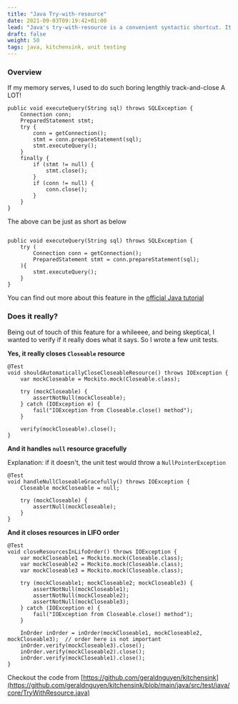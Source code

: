 ```yaml
---
title: "Java Try-with-resource"
date: 2021-09-03T09:19:42+01:00
lead: "Java's try-with-resource is a convenient syntactic shortcut. It frees developers from keeping track of closeable resources and closing in a `finally` block"
draft: false
weight: 50
tags: java, kitchensink, unit testing
---
```


### Overview

If my memory serves, I used to do such boring lengthly track-and-close A LOT!

```
public void executeQuery(String sql) throws SQLException {
    Connection conn;
    PreparedStatement stmt; 
    try {
        conn = getConnection();
        stmt = conn.prepareStatement(sql);
        stmt.executeQuery();
    }
    finally {
        if (stmt != null) {
            stmt.close();
        }
        if (conn != null) {
            conn.close();
        }
    }
}

```

The above can be just as short as below

```

public void executeQuery(String sql) throws SQLException {
    try (
        Connection conn = getConnection();
        PreparedStatement stmt = conn.prepareStatement(sql);
    ){
        stmt.executeQuery();
    }
}

```

You can find out more about this feature in the [official Java tutorial](https://docs.oracle.com/javase/tutorial/essential/exceptions/tryResourceClose.html)

### Does it really?

Being out of touch of this feature for a whileeee, and being skeptical, I wanted to verify if it really does what it says. So I wrote a few unit tests.

**Yes, it really closes `Closeable` resource**

```
@Test
void shouldAutomaticallyCloseCloseableResource() throws IOException {
    var mockCloseable = Mockito.mock(Closeable.class);

    try (mockCloseable) {
        assertNotNull(mockCloseable);
    } catch (IOException e) {
        fail("IOException from Closeable.close() method");
    }

    verify(mockCloseable).close();
}
```

**And it handles `null` resource gracefully**

Explanation: if it doesn't, the unit test would throw a `NullPointerException`

```
@Test
void handleNullCloseableGracefully() throws IOException {
    Closeable mockCloseable = null;

    try (mockCloseable) {
        assertNull(mockCloseable);
    }
}
```

**And it closes resources in LIFO order**

```
@Test
void closeResourcesInLifoOrder() throws IOException {
    var mockCloseable1 = Mockito.mock(Closeable.class);
    var mockCloseable2 = Mockito.mock(Closeable.class);
    var mockCloseable3 = Mockito.mock(Closeable.class);

    try (mockCloseable1; mockCloseable2; mockCloseable3) {
        assertNotNull(mockCloseable1);
        assertNotNull(mockCloseable2);
        assertNotNull(mockCloseable3);
    } catch (IOException e) {
        fail("IOException from Closeable.close() method");
    }

    InOrder inOrder = inOrder(mockCloseable1, mockCloseable2, mockCloseable3);  // order here is not important
    inOrder.verify(mockCloseable3).close();
    inOrder.verify(mockCloseable2).close();
    inOrder.verify(mockCloseable1).close();
}
```

Checkout the code from [https://github.com/geraldnguyen/kitchensink](https://github.com/geraldnguyen/kitchensink/blob/main/java/src/test/java/core/TryWithResource.java)